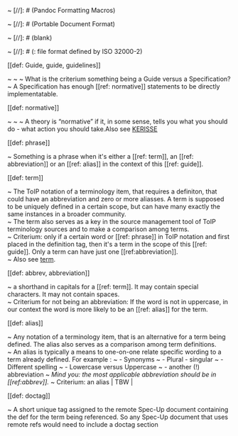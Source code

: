 
~ [//]: # (Pandoc Formatting Macros)

~ [//]: # (Portable Document Format)

~ [//]: # (blank)

~ [//]: # (: file format defined by ISO 32000-2)

[[def: Guide, guide, guidelines]]

~  ~ 
~ What is the criterium something being a Guide versus a Specification?
~ A Specification has enough [[ref: normative]] statements to be directly implementatable. 

[[def: normative]]

~  ~ 
~ A theory is “normative” if it, in some sense, tells you what you should do - what action you should take.Also see [KERISSE](https://weboftrust.github.io/WOT-terms/docs/glossary-unified?level=2#normative)

[[def: phrase]]

~ Something is a phrase when it's either a [[ref: term]], an [[ref: abbreviation]] or an [[ref: alias]] in the context of this [[ref: guide]].

[[def: term]]

~ The ToIP notation of a terminology item, that requires a definiton, that could have an abbreviation and zero or more aliasses. A term is supposed to be uniquely defined in a certain scope, but can have many exactly the same instances in a broader community.  
~ The term also serves as a key in the source management tool of ToIP terminology sources and to make a comparison among terms.  
~ Criterium: only if a certain word or [[ref: phrase]] in ToIP notation and first placed in the definition tag, then it's a term in the scope of this [[ref: guide]]. Only a term can have just one [[ref:abbreviation]].  
~ Also see [term](https://weboftrust.github.io/WOT-terms/docs/glossary-unified?level=2#term).

[[def: abbrev, abbreviation]]

~ a shorthand in capitals for a [[ref: term]]. It may contain special characters. It may not contain spaces.  
~ Criterium for not being an abbreviation: If the word is not in uppercase, in our context the word is more likely to be an [[ref: alias]] for the term.

[[def: alias]]

~ Any notation of a terminology item, that is an alternative for a term being defined. The alias also serves as a comparison among term definitions.  
~ An alias is typically a means to one-on-one relate specific wording to a term already defined. For example :
~ - Synonyms
~ - Plural - singular
~ - Different spelling
~ - Lowercase versus Uppercase 
~ - another (!) abbreviation
~ *Mind you: the most applicable abbreviation should be in [[ref:abbrev]].*
~ Criterium: an alias | TBW |

[[def: doctag]]

~ A short unique tag assigned to the remote Spec-Up document containing the def for the term being referenced. So any Spec-Up document that uses remote refs would need to include a doctag section